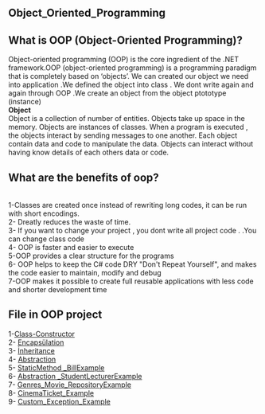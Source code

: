 ## Object_Oriented_Programming

## What is OOP (Object-Oriented Programming)?
Object-oriented programming (OOP) is the core ingredient of the .NET framework.OOP (object-oriented programming) is a programming paradigm that is completely based on ‘objects’. We can created  our object we need  into application .We defined the object into class . We dont write again and again through OOP .We create an object from the object ptototype (instance)
<br>  **Object**
<br> Object is a collection of number of entities. Objects take up space in the memory. Objects are instances of classes. When a program is executed , the objects interact by sending messages to one another. Each object contain data and code to manipulate the data. Objects can interact without having know details of each others data or code.

## What are the benefits of oop?
<br> 1-Classes are created once
instead of rewriting long codes, it can be run with short encodings.
<br> 2- Dreatly reduces the waste of time.
<br> 3- If you want to change your project , you dont write all project code . .You can change class code 
<br> 4- OOP is faster and easier to execute
<br> 5-OOP provides a clear structure for the programs
<br> 6- OOP helps to keep the C# code DRY "Don't Repeat Yourself", and makes the code easier to maintain, modify and debug
<br> 7-OOP makes it possible to create full reusable applications with less code and shorter development time


## File in OOP project
 1-[Class-Constructor](https://github.com/SongulSYTRK/Object_Oriented_Programming/tree/master/Object_Oriented_Programming)
<br> 2- [Encapsülation](https://github.com/SongulSYTRK/Object_Oriented_Programming/tree/master/Encaps%C3%BClation)
<br> 3- [İnheritance](https://github.com/SongulSYTRK/Object_Oriented_Programming/tree/master/%C4%B0nheritance)
<br> 4- [Abstraction](https://github.com/SongulSYTRK/Object_Oriented_Programming/tree/master/Abstraction)
<br> 5- [StaticMethod _BillExample ](https://github.com/SongulSYTRK/Object_Oriented_Programming/tree/master/GetPayToBill)
<br> 6- [Abstraction _StudentLecturerExample ](https://github.com/SongulSYTRK/Object_Oriented_Programming/tree/master/%C4%B0nheritance_Example2)
<br> 7- [Genres_Movie_RepositoryExample](https://github.com/SongulSYTRK/Object_Oriented_Programming/tree/master/Genres_Movie_RepositoryExample)
<br> 8- [CinemaTicket_Example](https://github.com/SongulSYTRK/Object_Oriented_Programming/tree/master/BuyMovieTicket_Cinema)
<br> 9- [Custom_Exception_Example](https://github.com/SongulSYTRK/Object_Oriented_Programming/tree/master/Custom_Exception)
